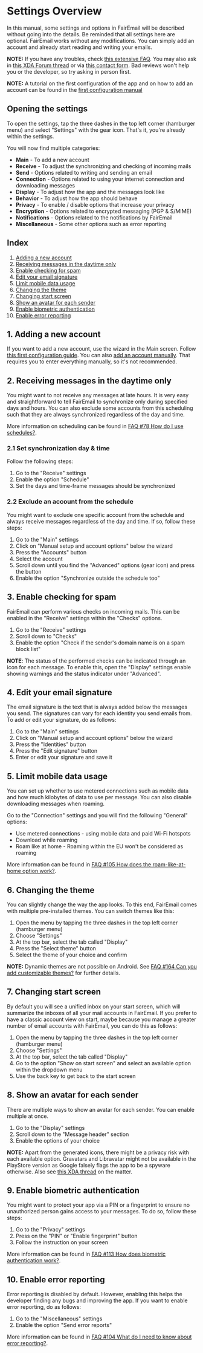 # Settings Overview
In this manual, some settings and options in FairEmail will be described without going into the details.
Be reminded that all settings here are optional. FairEmail works without any modifications.
You can simply add an account and already start reading and writing your emails.

**NOTE:** If you have any troubles, check [this extensive FAQ](https://github.com/M66B/FairEmail/blob/master/FAQ.md).
You may also ask in [this XDA Forum thread](https://forum.xda-developers.com/t/app-5-0-fairemail-fully-featured-open-source-privacy-oriented-email-app.3824168/)
or via [this contact form](https://contact.faircode.eu/?product=fairemailsupport). Bad reviews won't help you or the developer, so try asking in person first.

**NOTE:** A tutorial on the first configuration of the app and on how to add an account can be found in the [first configuration manual](first-config.md)

## Opening the settings
To open the settings, tap the three dashes in the top left corner (hamburger menu) and select "Settings" with the gear icon.
That's it, you're already within the settings.

You will now find multiple categories:

* **Main** - To add a new account
* **Receive** - To adjust the synchronizing and checking of incoming mails
* **Send** - Options related to writing and sending an email
* **Connection** - Options related to using your internet connection and downloading messages
* **Display** - To adjust how the app and the messages look like
* **Behavior** - To adjust how the app should behave
* **Privacy** - To enable / disable options that increase your privacy
* **Encryption** - Options related to encrypted messaging (PGP & S/MIME)
* **Notifications** - Options related to the notifications by FairEmail
* **Miscellaneous** - Some other options such as error reporting

## Index

1. [Adding a new account](#1-adding-a-new-account)
2. [Receiving messages in the daytime only](#2-receiving-messages-in-the-daytime-only)
3. [Enable checking for spam](#3-enable-checking-for-spam)
4. [Edit your email signature](#4-edit-your-e-mail-signature)
5. [Limit mobile data usage](#5-limit-mobile-data-usage)
6. [Changing the theme](#6-changing-the-theme)
7. [Changing start screen](#7-changing-start-screen)
8. [Show an avatar for each sender](#8-show-an-avatar-for-each-sender)
9. [Enable biometric authentication](#9-enable-biometric-authentication)
10. [Enable error reporting](#10-enable-error-reporting)

## 1. Adding a new account
If you want to add a new account, use the wizard in the Main screen. Follow [this first configuration guide](first-config.md).
You can also [add an account manually](/manual-config.md). That requires you to enter everything manually, so it's not recommended.

## 2. Receiving messages in the daytime only
You might want to not receive any messages at late hours. It is very easy and straightforward to tell FairEmail to synchronize only during specified days and hours.
You can also exclude some accounts from this scheduling such that they are always synchronized regardless of the day and time.

More information on scheduling can be found in [FAQ #78 How do I use schedules?](https://github.com/M66B/FairEmail/blob/master/FAQ.md#user-content-faq78).

### 2.1 Set synchronization day & time
Follow the following steps:

1. Go to the "Receive" settings
2. Enable the option "Schedule"
3. Set the days and time-frame messages should be synchronized

### 2.2 Exclude an account from the schedule
You might want to exclude one specific account from the schedule and always receive messages regardless of the day and time.
If so, follow these steps:

1. Go to the "Main" settings
2. Click on "Manual setup and account options" below the wizard
3. Press the "Accounts" button
4. Select the account
5. Scroll down until you find the "Advanced" options (gear icon) and press the button
6. Enable the option "Synchronize outside the schedule too"


## 3. Enable checking for spam
FairEmail can perform various checks on incoming mails. This can be enabled in the "Receive" settings within the "Checks" options.

1. Go to the "Receive" settings
2. Scroll down to "Checks"
3. Enable the option "Check if the sender's domain name is on a spam block list"

**NOTE**: The status of the performed checks can be indicated through an icon for each message.
To enable this, open the "Display" settings enable showing warnings and the status indicator under "Advanced".



## 4. Edit your email signature
The email signature is the text that is always added below the messages you send. The signatures can vary for each identity you send emails from.
To add or edit your signature, do as follows:

1. Go to the "Main" settings
2. Click on "Manual setup and account options" below the wizard
3. Press the "Identities" button
4. Press the "Edit signature" button
5. Enter or edit your signature and save it

## 5. Limit mobile data usage
You can set up whether to use metered connections such as mobile data and how much kilobytes of data to use per message.
You can also disable downloading messages when roaming.

Go to the "Connection" settings and you will find the following "General" options:

* Use metered connections - using mobile data and paid Wi-Fi hotspots
* Download while roaming
* Roam like at home - Roaming within the EU won't be considered as roaming

More information can be found in [FAQ #105 How does the roam-like-at-home option work?](https://github.com/M66B/FairEmail/blob/master/FAQ.md#user-content-faq105).

## 6. Changing the theme
You can slightly change the way the app looks. To this end, FairEmail comes with multiple pre-installed themes.
You can switch themes like this:

1. Open the menu by tapping the three dashes in the top left corner (hamburger menu)
2. Choose "Settings"
3. At the top bar, select the tab called "Display"
4. Press the "Select theme" button
5. Select the theme of your choice and confirm

**NOTE:** Dynamic themes are not possible on Android.
See [FAQ #164 Can you add customizable themes?](https://github.com/M66B/FairEmail/blob/master/FAQ.md#user-content-faq164) for further details.

## 7. Changing start screen
By default you will see a unified inbox on your start screen, which will summarize the inboxes of all your mail accounts in FairEmail.
If you prefer to have a classic account view on start, maybe because you manage a greater number of email accounts with FairEmail,
you can do this as follows:

1. Open the menu by tapping the three dashes in the top left corner (hamburger menu)
2. Choose "Settings"
3. At the top bar, select the tab called "Display"
4. Go to the option "Show on start screen" and select an available option within the dropdown menu
5. Use the back key to get back to the start screen

## 8. Show an avatar for each sender
There are multiple ways to show an avatar for each sender. You can enable multiple at once.

1. Go to the "Display" settings
2. Scroll down to the "Message header" section
3. Enable the options of your choice

**NOTE:** Apart from the generated icons, there might be a privacy risk with each available option.
Gravatars and Libravatar might not be available in the PlayStore version as Google falsely flags the app to be a spyware otherwise. Also see [this XDA thread](https://forum.xda-developers.com/t/app-5-0-fairemail-fully-featured-open-source-privacy-oriented-email-app.3824168/page-1125#post-87018167) on the matter.

## 9. Enable biometric authentication
You might want to protect your app via a PIN or a fingerprint to ensure no unauthorized person gains access to your messages.
To do so, follow these steps:

1. Go to the "Privacy" settings
2. Press on the "PIN" or "Enable fingerprint" button
3. Follow the instruction on your screen

More information can be found in [FAQ #113 How does biometric authentication work?](https://github.com/M66B/FairEmail/blob/master/docs/FAQ-en-rGB.md#user-content-faq113).

## 10. Enable error reporting
Error reporting is disabled by default. However, enabling this helps the developer finding any bugs and improving the app.
If you want to enable error reporting, do as follows:

1. Go to the "Miscellaneous" settings
2. Enable the option "Send error reports"

More information can be found in [FAQ #104 What do I need to know about error reporting?](https://github.com/M66B/FairEmail/blob/master/FAQ.md#user-content-faq104).
